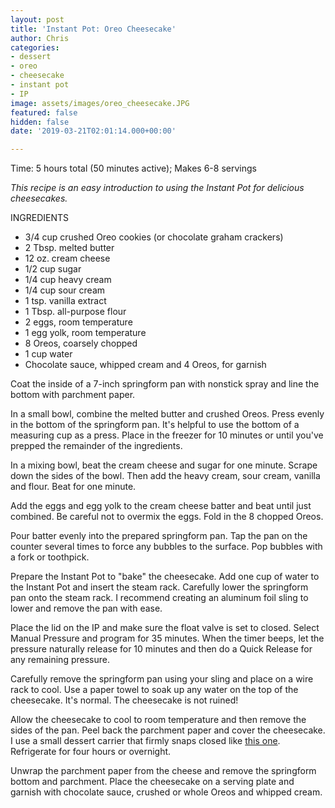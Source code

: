 ```yaml
---
layout: post
title: 'Instant Pot: Oreo Cheesecake'
author: Chris
categories:
- dessert
- oreo
- cheesecake
- instant pot
- IP
image: assets/images/oreo_cheesecake.JPG
featured: false
hidden: false
date: '2019-03-21T02:01:14.000+00:00'

---
```

Time: 5 hours total (50 minutes active); Makes 6-8 servings

_This recipe is an easy introduction to using the Instant Pot for delicious cheesecakes._

INGREDIENTS

* 3/4 cup crushed Oreo cookies (or chocolate graham crackers)
* 2 Tbsp. melted butter
* 12 oz. cream cheese
* 1/2 cup sugar
* 1/4 cup heavy cream
* 1/4 cup sour cream
* 1 tsp. vanilla extract
* 1 Tbsp. all-purpose flour
* 2 eggs, room temperature
* 1 egg yolk, room temperature
* 8 Oreos, coarsely chopped
* 1 cup water
* Chocolate sauce, whipped cream and 4 Oreos, for garnish

Coat the inside of a 7-inch springform pan with nonstick spray and line the bottom with parchment paper.

In a small bowl, combine the melted butter and crushed Oreos. Press evenly in the bottom of the springform pan. It's helpful to use the bottom of a measuring cup as a press. Place in the freezer for 10 minutes or until you've prepped the remainder of the ingredients.

In a mixing bowl, beat the cream cheese and sugar for one minute. Scrape down the sides of the bowl. Then add the heavy cream, sour cream, vanilla and flour. Beat for one minute. 

Add the eggs and egg yolk to the cream cheese batter and beat until just combined. Be careful not to overmix the eggs. Fold in the 8 chopped Oreos.

Pour batter evenly into the prepared springform pan. Tap the pan on the counter several times to force any bubbles to the surface. Pop bubbles with a fork or toothpick.

Prepare the Instant Pot to "bake" the cheesecake. Add one cup of water to the Instant Pot and insert the steam rack. Carefully lower the springform pan onto the steam rack. I recommend creating an aluminum foil sling to lower and remove the pan with ease.

Place the lid on the IP and make sure the float valve is set to closed. Select Manual Pressure and program for 35 minutes. When the timer beeps, let the pressure naturally release for 10 minutes and then do a Quick Release for any remaining pressure.

Carefully remove the springform pan using your sling and place on a wire rack to cool. Use a paper towel to soak up any water on the top of the cheesecake. It's normal. The cheesecake is not ruined! 

Allow the cheesecake to cool to room temperature and then remove the sides of the pan. Peel back the parchment paper and cover the cheesecake. I use a small dessert carrier that firmly snaps closed like [this one](https://www.amazon.com/WIlton-Cake-Carrier-Server-Locking/dp/B000EN4FCM/ref=sr_1_23?keywords=dessert+carrier&qid=1553564596&s=gateway&sr=8-23). Refrigerate for four hours or overnight. 

Unwrap the parchment paper from the cheese and remove the springform bottom and parchment. Place the cheesecake on a serving plate and garnish with chocolate sauce, crushed or whole Oreos and whipped cream.